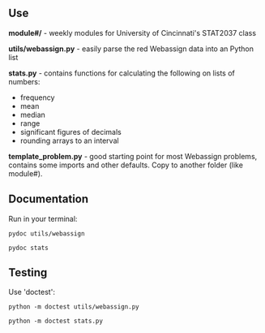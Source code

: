 ## Use

**module#/** - weekly modules for University of Cincinnati's STAT2037 class

**utils/webassign.py** - easily parse the red Webassign data into an Python list 

**stats.py** - contains functions for calculating the following on lists of numbers:

- frequency
- mean
- median
- range
- significant figures of decimals
- rounding arrays to an interval

**template_problem.py** - good starting point for most Webassign problems, contains some imports
and other defaults. Copy to another folder (like module#).

## Documentation

Run in your terminal:

```pydoc utils/webassign```

```pydoc stats```

## Testing

Use 'doctest':

```python -m doctest utils/webassign.py```

```python -m doctest stats.py```
